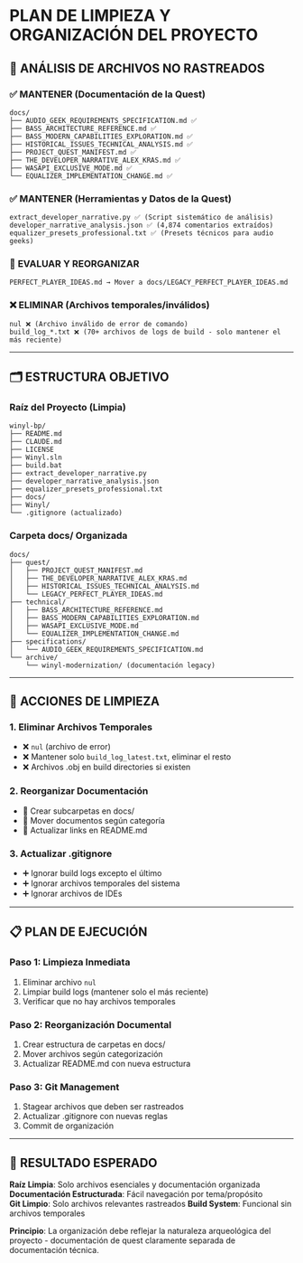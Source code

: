 # PLAN DE LIMPIEZA Y ORGANIZACIÓN DEL PROYECTO

## 📁 ANÁLISIS DE ARCHIVOS NO RASTREADOS

### ✅ **MANTENER** (Documentación de la Quest)
```
docs/
├── AUDIO_GEEK_REQUIREMENTS_SPECIFICATION.md ✅
├── BASS_ARCHITECTURE_REFERENCE.md ✅
├── BASS_MODERN_CAPABILITIES_EXPLORATION.md ✅
├── HISTORICAL_ISSUES_TECHNICAL_ANALYSIS.md ✅
├── PROJECT_QUEST_MANIFEST.md ✅ 
├── THE_DEVELOPER_NARRATIVE_ALEX_KRAS.md ✅
├── WASAPI_EXCLUSIVE_MODE.md ✅
└── EQUALIZER_IMPLEMENTATION_CHANGE.md ✅
```

### ✅ **MANTENER** (Herramientas y Datos de la Quest)
```
extract_developer_narrative.py ✅ (Script sistemático de análisis)
developer_narrative_analysis.json ✅ (4,874 comentarios extraídos)
equalizer_presets_professional.txt ✅ (Presets técnicos para audio geeks)
```

### 🔄 **EVALUAR Y REORGANIZAR**
```
PERFECT_PLAYER_IDEAS.md → Mover a docs/LEGACY_PERFECT_PLAYER_IDEAS.md
```

### ❌ **ELIMINAR** (Archivos temporales/inválidos)
```
nul ❌ (Archivo inválido de error de comando)
build_log_*.txt ❌ (70+ archivos de logs de build - solo mantener el más reciente)
```

---

## 🗂️ ESTRUCTURA OBJETIVO

### Raíz del Proyecto (Limpia)
```
winyl-bp/
├── README.md
├── CLAUDE.md  
├── LICENSE
├── Winyl.sln
├── build.bat
├── extract_developer_narrative.py
├── developer_narrative_analysis.json
├── equalizer_presets_professional.txt
├── docs/
├── Winyl/
└── .gitignore (actualizado)
```

### Carpeta docs/ Organizada
```
docs/
├── quest/
│   ├── PROJECT_QUEST_MANIFEST.md
│   ├── THE_DEVELOPER_NARRATIVE_ALEX_KRAS.md
│   ├── HISTORICAL_ISSUES_TECHNICAL_ANALYSIS.md
│   └── LEGACY_PERFECT_PLAYER_IDEAS.md
├── technical/
│   ├── BASS_ARCHITECTURE_REFERENCE.md
│   ├── BASS_MODERN_CAPABILITIES_EXPLORATION.md
│   ├── WASAPI_EXCLUSIVE_MODE.md
│   └── EQUALIZER_IMPLEMENTATION_CHANGE.md
├── specifications/
│   └── AUDIO_GEEK_REQUIREMENTS_SPECIFICATION.md
└── archive/
    └── winyl-modernization/ (documentación legacy)
```

---

## 🧹 ACCIONES DE LIMPIEZA

### 1. Eliminar Archivos Temporales
- ❌ `nul` (archivo de error)
- ❌ Mantener solo `build_log_latest.txt`, eliminar el resto
- ❌ Archivos .obj en build directories si existen

### 2. Reorganizar Documentación
- 🔄 Crear subcarpetas en docs/
- 🔄 Mover documentos según categoría
- 🔄 Actualizar links en README.md

### 3. Actualizar .gitignore
- ➕ Ignorar build logs excepto el último
- ➕ Ignorar archivos temporales del sistema
- ➕ Ignorar archivos de IDEs

---

## 📋 PLAN DE EJECUCIÓN

### Paso 1: Limpieza Inmediata
1. Eliminar archivo `nul`
2. Limpiar build logs (mantener solo el más reciente)
3. Verificar que no hay archivos temporales

### Paso 2: Reorganización Documental
1. Crear estructura de carpetas en docs/
2. Mover archivos según categorización
3. Actualizar README.md con nueva estructura

### Paso 3: Git Management
1. Stagear archivos que deben ser rastreados
2. Actualizar .gitignore con nuevas reglas
3. Commit de organización

---

## 🎯 RESULTADO ESPERADO

**Raíz Limpia**: Solo archivos esenciales y documentación organizada
**Documentación Estructurada**: Fácil navegación por tema/propósito  
**Git Limpio**: Solo archivos relevantes rastreados
**Build System**: Funcional sin archivos temporales

**Principio**: La organización debe reflejar la naturaleza arqueológica del proyecto - documentación de quest claramente separada de documentación técnica.